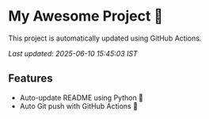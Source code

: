 # My Awesome Project 🚀

This project is automatically updated using GitHub Actions.

_Last updated: 2025-06-10 15:45:03 IST_

## Features
- Auto-update README using Python 🐍
- Auto Git push with GitHub Actions 🤖
